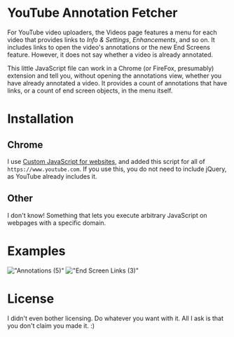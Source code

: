 # YouTube Annotation Fetcher
For YouTube video uploaders, the Videos page features a menu for each video that provides links to *Info & Settings*, *Enhancements*, and so on. It includes links to open the video's annotations or the new End Screens feature. However, it does not say whether a video is already annotated.

This little JavaScript file can work in a Chrome (or FireFox, presumably) extension and tell you, without opening the annotations view, whether you have already annotated a video. It provides a count of annotations that have links, or a count of end screen objects, in the menu itself.

# Installation
## Chrome
I use [Custom JavaScript for websites](https://chrome.google.com/webstore/detail/custom-javascript-for-web/poakhlngfciodnhlhhgnaaelnpjljija), and added this script for all of `https://www.youtube.com`. If you use this, you do not need to include jQuery, as YouTube already includes it.

## Other
I don't know! Something that lets you execute arbitrary JavaScript on webpages with a specific domain.

# Examples
!["Annotations (5)"](http://i.imgur.com/SJB4tCm.png)
!["End Screen Links (3)"](http://i.imgur.com/xWrdQXC.png)

# License
I didn't even bother licensing. Do whatever you want with it. All I ask is that you don't claim you made it. :)